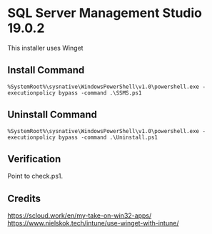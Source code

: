 # SQL Server Management Studio 19.0.2

This installer uses Winget

## Install Command

```%SystemRoot%\sysnative\WindowsPowerShell\v1.0\powershell.exe -executionpolicy bypass -command .\SSMS.ps1```

## Uninstall Command

```%SystemRoot%\sysnative\WindowsPowerShell\v1.0\powershell.exe -executionpolicy bypass -command .\Uninstall.ps1```

## Verification

Point to check.ps1.

## Credits

https://scloud.work/en/my-take-on-win32-apps/
https://www.nielskok.tech/intune/use-winget-with-intune/

